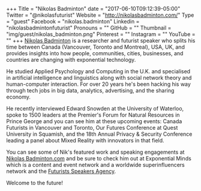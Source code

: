 +++
Title = "Nikolas Badminton"
date = "2017-06-10T09:12:39-05:00"
Twitter = "@nikolasfuturist"
Website = "http://nikolasbadminton.com/"
Type = "guest"
Facebook = "nikolas.badminton"
Linkedin = "nikolasbadmintonfuturist"
Pronouns = ""
GitHub = ""
Thumbnail = "img/guest/nikolas_badminton.png"
Pinterest = ""
Instagram = ""
YouTube = ""
+++
[Nikolas Badminton](@nikolasfuturist) is a researcher and futurist speaker who splits his time between Canada (Vancouver, Toronto and Montreal), USA, UK, and provides insights into how people, communities, cities, businesses, and countries are changing with exponential technology.

He studied Applied Psychology and Computing in the U.K. and specialised in artificial intelligence and linguistics along with social network theory and human-computer interaction. For over 20 years he's been hacking his way through tech jobs in big data, analytics, advertising, and the sharing economy.

He recently interviewed Edward Snowden at the University of Waterloo, spoke to 1500 leaders at the Premier's Forum for Natural Resources in Prince George and you can see him at these upcoming events: Canada Futurists in Vancouver and Toronto, Our Futures Conference at Quest University in Squamish, and the 18th Annual Privacy & Security Conference leading a panel about Mixed Reality with innovators in that field.

You can see some of Nik's featured work and speaking engagements at [Nikolas Badminton.com](http://nikolasbadminton.com/) and be sure to check him out at Exponential Minds which is a content and event network and a worldwide superinfluencers network and the [Futurists Speakers Agency](www.futuristspeakersagency.com).

Welcome to the future!
